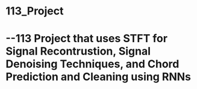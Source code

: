 # 113_Project

# --113 Project that uses STFT for Signal Recontrustion, Signal Denoising Techniques, and Chord Prediction and Cleaning using RNNs
